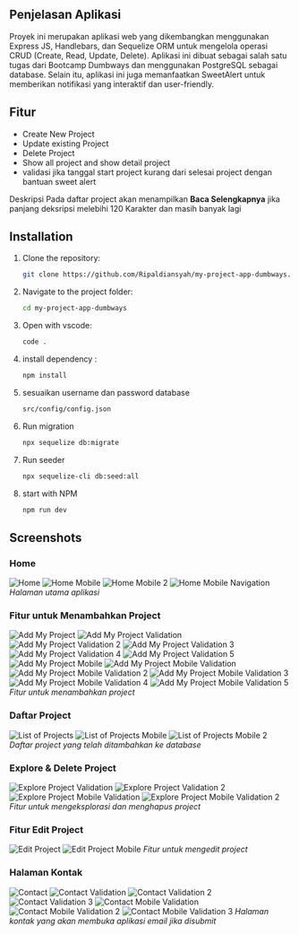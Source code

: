 ## Penjelasan Aplikasi

Proyek ini merupakan aplikasi web yang dikembangkan menggunakan Express JS, Handlebars, dan Sequelize ORM untuk mengelola operasi CRUD (Create, Read, Update, Delete). Aplikasi ini dibuat sebagai salah satu tugas dari Bootcamp Dumbways dan menggunakan PostgreSQL sebagai database. Selain itu, aplikasi ini juga memanfaatkan SweetAlert untuk memberikan notifikasi yang interaktif dan user-friendly.

## Fitur

- Create New Project
- Update existing Project
- Delete Project
- Show all project and show detail project
- validasi jika tanggal start project kurang dari selesai project dengan bantuan sweet alert

Deskripsi Pada daftar project akan menampilkan **Baca Selengkapnya** jika panjang deksripsi melebihi 120 Karakter dan masih banyak lagi

## Installation

1. Clone the repository:

   ```bash
   git clone https://github.com/Ripaldiansyah/my-project-app-dumbways.git

   ```

2. Navigate to the project folder:

   ```bash
   cd my-project-app-dumbways

   ```

3. Open with vscode:
   ```bash
   code .
   ```
4. install dependency :
   ```bash
   npm install
   ```
5. sesuaikan username dan password database
   ```bash
   src/config/config.json
   ```
6. Run migration
   ```bash
   npx sequelize db:migrate
   ```
7. Run seeder
   ```bash
   npx sequelize-cli db:seed:all
   ```
8. start with NPM
   ```bash
   npm run dev
   ```

## Screenshots

### Home

![Home](screenshots/home.png)
![Home Mobile](screenshots/homeMobile.png)
![Home Mobile 2](screenshots/homeMobile2.png)
![Home Mobile Navigation](screenshots/homeMobileNav.png)
_Halaman utama aplikasi_

### Fitur untuk Menambahkan Project

![Add My Project](screenshots/addProject.png)
![Add My Project Validation](screenshots/addProjectValidation.png)
![Add My Project Validation 2](screenshots/addProjectValidation2.png)
![Add My Project Validation 3](screenshots/addProjectValidation3.png)
![Add My Project Validation 4](screenshots/addProjectValidation4.png)
![Add My Project Validation 5](screenshots/addProjectValidation5.png)
![Add My Project Mobile](screenshots/addProjectMobile.png)
![Add My Project Mobile Validation](screenshots/addProjectMobileValidation.png)
![Add My Project Mobile Validation 2](screenshots/addProjectMobileValidation2.png)
![Add My Project Mobile Validation 3](screenshots/addProjectMobileValidation3.png)
![Add My Project Mobile Validation 4](screenshots/addProjectMobileValidation4.png)
![Add My Project Mobile Validation 5](screenshots/addProjectMobileValidation5.png)
_Fitur untuk menambahkan project_

### Daftar Project

![List of Projects](screenshots/listProject.png)
![List of Projects Mobile](screenshots/listProjectMobile.png)
![List of Projects Mobile 2](screenshots/listProjectMobile2.png)
_Daftar project yang telah ditambahkan ke database_

### Explore & Delete Project

![Explore Project Validation](screenshots/listProjectValidation.png)
![Explore Project Validation 2](screenshots/listProjectValidation2.png)
![Explore Project Mobile Validation](screenshots/listProjectMobileValidation.png)
![Explore Project Mobile Validation 2](screenshots/listProjectMobileValidation2.png)
_Fitur untuk mengeksplorasi dan menghapus project_

### Fitur Edit Project

![Edit Project](screenshots/editProject.png)
![Edit Project Mobile](screenshots/editProjectMobile.png)
_Fitur untuk mengedit project_

### Halaman Kontak

![Contact](screenshots/contact.png)
![Contact Validation](screenshots/contactValidation.png)
![Contact Validation 2](screenshots/contactValidation2.png)
![Contact Validation 3](screenshots/contactValidation3.png)
![Contact Mobile Validation](screenshots/contactMobileValidation.png)
![Contact Mobile Validation 2](screenshots/contactMobileValidation2.png)
![Contact Mobile Validation 3](screenshots/contactMobileValidation3.png)
_Halaman kontak yang akan membuka aplikasi email jika disubmit_
